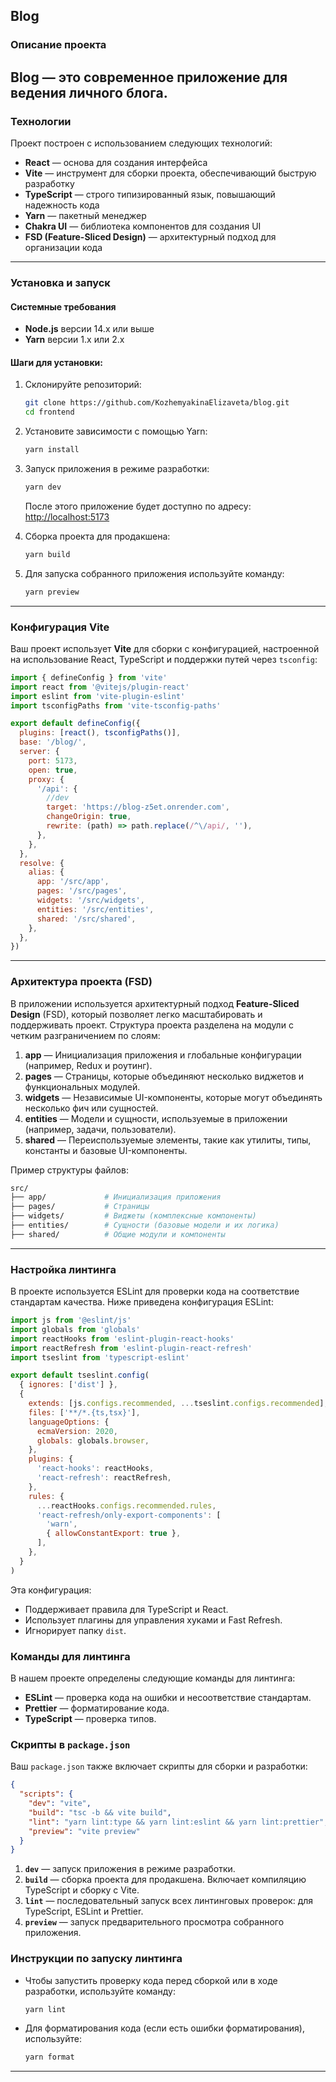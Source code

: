 ## Blog

### Описание проекта

## **Blog** — это современное приложение для ведения личного блога.

### Технологии

Проект построен с использованием следующих технологий:

- **React** — основа для создания интерфейса
- **Vite** — инструмент для сборки проекта, обеспечивающий быструю разработку
- **TypeScript** — строго типизированный язык, повышающий надежность кода
- **Yarn** — пакетный менеджер
- **Chakra UI** — библиотека компонентов для создания UI
- **FSD (Feature-Sliced Design)** — архитектурный подход для организации кода

---

### Установка и запуск

#### Системные требования

- **Node.js** версии 14.x или выше
- **Yarn** версии 1.x или 2.x

#### Шаги для установки:

1. Склонируйте репозиторий:

   ```bash
   git clone https://github.com/KozhemyakinaElizaveta/blog.git
   cd frontend
   ```

2. Установите зависимости с помощью Yarn:

   ```bash
   yarn install
   ```

3. Запуск приложения в режиме разработки:

   ```bash
   yarn dev
   ```

   После этого приложение будет доступно по адресу: [http://localhost:5173](http://localhost:5173)

4. Сборка проекта для продакшена:

   ```bash
   yarn build
   ```

5. Для запуска собранного приложения используйте команду:
   ```bash
   yarn preview
   ```

---

### Конфигурация Vite

Ваш проект использует **Vite** для сборки с конфигурацией, настроенной на использование React, TypeScript и поддержки путей через `tsconfig`:

```js
import { defineConfig } from 'vite'
import react from '@vitejs/plugin-react'
import eslint from 'vite-plugin-eslint'
import tsconfigPaths from 'vite-tsconfig-paths'

export default defineConfig({
  plugins: [react(), tsconfigPaths()],
  base: '/blog/',
  server: {
    port: 5173,
    open: true,
    proxy: {
      '/api': {
        //dev
        target: 'https://blog-z5et.onrender.com',
        changeOrigin: true,
        rewrite: (path) => path.replace(/^\/api/, ''),
      },
    },
  },
  resolve: {
    alias: {
      app: '/src/app',
      pages: '/src/pages',
      widgets: '/src/widgets',
      entities: '/src/entities',
      shared: '/src/shared',
    },
  },
})
```

---

### Архитектура проекта (FSD)

В приложении используется архитектурный подход **Feature-Sliced Design** (FSD), который позволяет легко масштабировать и поддерживать проект. Структура проекта разделена на модули с четким разграничением по слоям:

1. **app** — Инициализация приложения и глобальные конфигурации (например, Redux и роутинг).
2. **pages** — Страницы, которые объединяют несколько виджетов и функциональных модулей.
3. **widgets** — Независимые UI-компоненты, которые могут объединять несколько фич или сущностей.
4. **entities** — Модели и сущности, используемые в приложении (например, задачи, пользователи).
5. **shared** — Переиспользуемые элементы, такие как утилиты, типы, константы и базовые UI-компоненты.

Пример структуры файлов:

```bash
src/
├── app/             # Инициализация приложения
├── pages/           # Страницы
├── widgets/         # Виджеты (комплексные компоненты)
├── entities/        # Сущности (базовые модели и их логика)
├── shared/          # Общие модули и компоненты
```

---

### Настройка линтинга

В проекте используется ESLint для проверки кода на соответствие стандартам качества. Ниже приведена конфигурация ESLint:

```js
import js from '@eslint/js'
import globals from 'globals'
import reactHooks from 'eslint-plugin-react-hooks'
import reactRefresh from 'eslint-plugin-react-refresh'
import tseslint from 'typescript-eslint'

export default tseslint.config(
  { ignores: ['dist'] },
  {
    extends: [js.configs.recommended, ...tseslint.configs.recommended],
    files: ['**/*.{ts,tsx}'],
    languageOptions: {
      ecmaVersion: 2020,
      globals: globals.browser,
    },
    plugins: {
      'react-hooks': reactHooks,
      'react-refresh': reactRefresh,
    },
    rules: {
      ...reactHooks.configs.recommended.rules,
      'react-refresh/only-export-components': [
        'warn',
        { allowConstantExport: true },
      ],
    },
  }
)
```

Эта конфигурация:

- Поддерживает правила для TypeScript и React.
- Использует плагины для управления хуками и Fast Refresh.
- Игнорирует папку `dist`.

### Команды для линтинга

В нашем проекте определены следующие команды для линтинга:

- **ESLint** — проверка кода на ошибки и несоответствие стандартам.
- **Prettier** — форматирование кода.
- **TypeScript** — проверка типов.

### Скрипты в `package.json`

Ваш `package.json` также включает скрипты для сборки и разработки:

```json
{
  "scripts": {
    "dev": "vite",
    "build": "tsc -b && vite build",
    "lint": "yarn lint:type && yarn lint:eslint && yarn lint:prettier",
    "preview": "vite preview"
  }
}
```

1. **`dev`** — запуск приложения в режиме разработки.
2. **`build`** — сборка проекта для продакшена. Включает компиляцию TypeScript и сборку с Vite.
3. **`lint`** — последовательный запуск всех линтинговых проверок: для TypeScript, ESLint и Prettier.
4. **`preview`** — запуск предварительного просмотра собранного приложения.

### Инструкции по запуску линтинга

- Чтобы запустить проверку кода перед сборкой или в ходе разработки, используйте команду:

  ```bash
  yarn lint
  ```

- Для форматирования кода (если есть ошибки форматирования), используйте:
  ```bash
  yarn format
  ```

---
